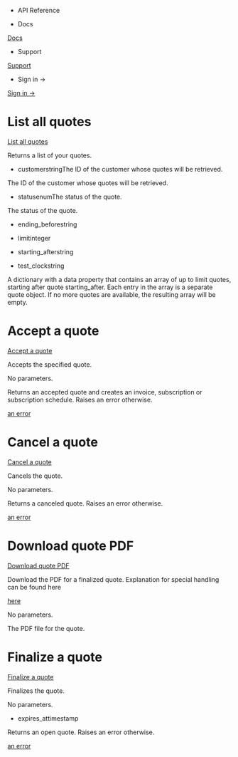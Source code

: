 - API Reference

- Docs

[Docs](/)

- Support

[Support](https://support.stripe.com)

- Sign in →

[Sign in →](https://dashboard.stripe.com/login)

# List all quotes

[List all quotes](/api/quotes/list)

Returns a list of your quotes.

- customerstringThe ID of the customer whose quotes will be retrieved.

The ID of the customer whose quotes will be retrieved.

- statusenumThe status of the quote.

The status of the quote.

- ending_beforestring

- limitinteger

- starting_afterstring

- test_clockstring

A dictionary with a data property that contains an array of up to limit quotes, starting after quote starting_after. Each entry in the array is a separate quote object. If no more quotes are available, the resulting array will be empty.

# Accept a quote

[Accept a quote](/api/quotes/accept)

Accepts the specified quote.

No parameters.

Returns an accepted quote and creates an invoice, subscription or subscription schedule. Raises an error otherwise.

[an error](#errors)

# Cancel a quote

[Cancel a quote](/api/quotes/cancel)

Cancels the quote.

No parameters.

Returns a canceled quote. Raises an error otherwise.

[an error](#errors)

# Download quote PDF

[Download quote PDF](/api/quotes/pdf)

Download the PDF for a finalized quote. Explanation for special handling can be found here

[here](https://docs.corp.stripe.com/quotes/overview#quote_pdf)

No parameters.

The PDF file for the quote.

# Finalize a quote

[Finalize a quote](/api/quotes/finalize)

Finalizes the quote.

No parameters.

- expires_attimestamp

Returns an open quote. Raises an error otherwise.

[an error](#errors)
